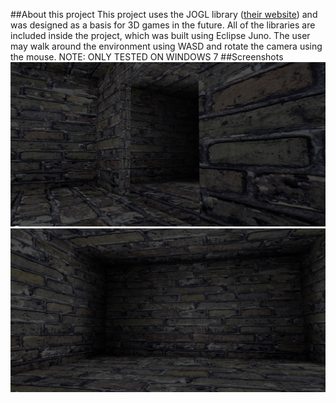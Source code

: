 ##About this project
This project uses the JOGL library ([their website](https://www.jogamp.org)) and was designed as a basis for 3D games in the future. 
All of the libraries are included inside the project, which was built using Eclipse Juno. 
The user may walk around the environment using WASD and rotate the camera using the mouse.
NOTE: ONLY TESTED ON WINDOWS 7
##Screenshots
!["Side view of door"](Shot_1.jpg "")
!["Lighting around room corners"](Shot_2.jpg "")
